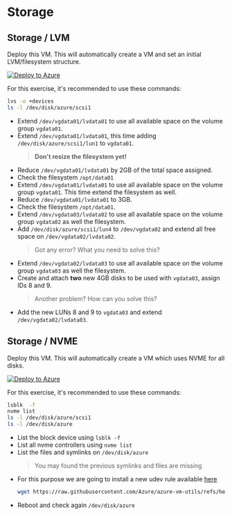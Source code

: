 # Storage
## Storage / LVM
  Deploy this VM. This will automatically create a VM and set an initial LVM/filesystem structure.
   
  [![Deploy to Azure](https://aka.ms/deploytoazurebutton)](https://portal.azure.com/#create/Microsoft.Template/uri/https%3A%2F%2Fraw.githubusercontent.com%2Fjonathanbrenes%2Fmentorship%2Frefs%2Fheads%2Fmain%2Fstorage001.json)
  
  For this exercise, it's recommended to use these commands: 
  ```bash
  lvs -o +devices
  ls -l /dev/disk/azure/scsi1
  ```

  - Extend ```/dev/vgdata01/lvdata01``` to use all available space on the volume group ```vgdata01```.
  - Extend ```/dev/vgdata01/lvdata01```, this time adding ```/dev/disk/azure/scsi1/lun1``` to ```vgdata01```.
    > **Don't resize the filesystem yet!**
  - Reduce ```/dev/vgdata01/lvdata01``` by 2GB of the total space assigned.
  - Check the filesystem ```/opt/data01```
  - Extend ```/dev/vgdata01/lvdata01``` to use all available space on the volume group ```vgdata01```. This time extend the filesystem as well.
  - Reduce ```/dev/vgdata01/lvdata01``` to 3GB.
  - Check the filesystem ```/opt/data01```.
  - Extend ```/dev/vgdata03/lvdata02``` to use all available space on the volume group ```vgdata02``` as well the filesystem.
  - Add ```/dev/disk/azure/scsi1/lun4``` to ```/dev/vgdata02``` and extend all free space on ```/dev/vgdata02/lvdata02```.
    > Got any error? What you need to solve this?
  - Extend ```/dev/vgdata02/lvdata03``` to use all available space on the volume group ```vgdata03``` as well the filesystem.
  - Create and attach **two** new 4GB disks to be used with ```vgdata03```, assign IDs 8 and 9.
    > Another problem? How can you solve this?
  - Add the new LUNs 8 and 9 to ```vgdata03``` and extend  ```/dev/vgdata02/lvdata03```.

## Storage / NVME
  Deploy this VM. This will automatically create a VM which uses NVME for all disks.
   
  [![Deploy to Azure](https://aka.ms/deploytoazurebutton)](https://portal.azure.com/#create/Microsoft.Template/uri/https%3A%2F%2Fraw.githubusercontent.com%2Fjonathanbrenes%2Fmentorship%2Frefs%2Fheads%2Fmain%2Fstorage002.json)

  For this exercise, it's recommended to use these commands: 
  ```bash
  lsblk  -f
  nvme list
  ls -l /dev/disk/azure/scsi1
  ls -l /dev/disk/azure
  ```

- List the block device using ```lsblk -f```
- List all nvme controllers using ```nvme list```
- List the files and symlinks on ```/dev/disk/azure```
  > You may found the previous symlinks and files are missing
- For this purpose we are going to install a new udev rule available [here](https://raw.githubusercontent.com/Azure/azure-vm-utils/refs/heads/main/udev/80-azure-disk.rules)
  ```bash
  wget https://raw.githubusercontent.com/Azure/azure-vm-utils/refs/heads/main/udev/80-azure-disk.rules -O /etc/udev/rules.d/80-azure-disk.rules
  ```
- Reboot and check again ```/dev/disk/azure```
